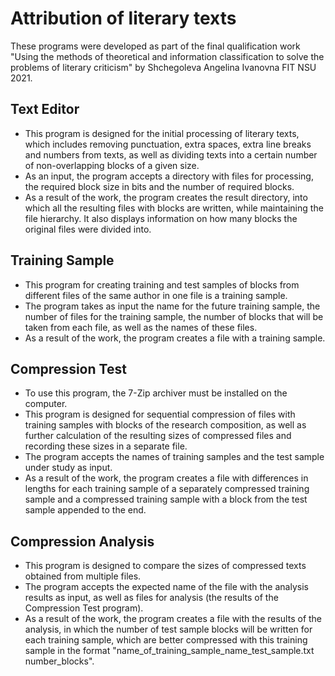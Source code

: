 # Attribution of literary texts
These programs were developed as part of the final qualification work "Using the methods of theoretical and information classification to solve the problems of literary criticism" by Shchegoleva Angelina Ivanovna FIT NSU 2021.
## Text Editor
- This program is designed for the initial processing of literary texts, which includes removing punctuation, extra spaces, extra line breaks and numbers from texts, as well as dividing texts into a certain number of non-overlapping blocks of a given size.
- As an input, the program accepts a directory with files for processing, the required block size in bits and the number of required blocks.
- As a result of the work, the program creates the result directory, into which all the resulting files with blocks are written, while maintaining the file hierarchy. It also displays information on how many blocks the original files were divided into.
## Training Sample
- This program for creating training and test samples of blocks from different files of the same author in one file is a training sample.
- The program takes as input the name for the future training sample, the number of files for the training sample, the number of blocks that will be taken from each file, as well as the names of these files.
- As a result of the work, the program creates a file with a training sample.
## Compression Test
- To use this program, the 7-Zip archiver must be installed on the computer. 
- This program is designed for sequential compression of files with training samples with blocks of the research composition, as well as further calculation of the resulting sizes of compressed files and recording these sizes in a separate file.
- The program accepts the names of training samples and the test sample under study as input.
- As a result of the work, the program creates a file with differences in lengths for each training sample of a separately compressed training sample and a compressed training sample with a block from the test sample appended to the end.
## Compression Analysis
- This program is designed to compare the sizes of compressed texts obtained from multiple files.
- The program accepts the expected name of the file with the analysis results as input, as well as files for analysis (the results of the Compression Test program).
- As a result of the work, the program creates a file with the results of the analysis, in which the number of test sample blocks will be written for each training sample, which are better compressed with this training sample in the format "name_of_training_sample_name_test_sample.txt number_blocks".